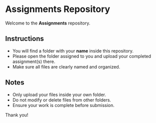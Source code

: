 # Assignments Repository

Welcome to the **Assignments** repository.  

## Instructions
- You will find a folder with your **name** inside this repository.  
- Please open the folder assigned to you and upload your completed assignment(s) there.  
- Make sure all files are clearly named and organized.  


## Notes
- Only upload your files inside your own folder.  
- Do not modify or delete files from other folders.  
- Ensure your work is complete before submission.  

Thank you!
